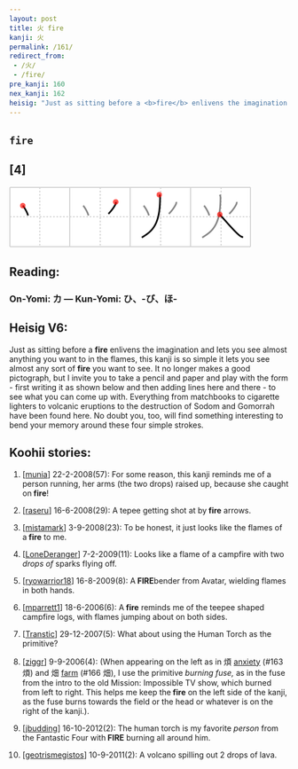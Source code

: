 ```yaml
---
layout: post
title: 火 fire
kanji: 火
permalink: /161/
redirect_from:
 - /火/
 - /fire/
pre_kanji: 160
nex_kanji: 162
heisig: "Just as sitting before a <b>fire</b> enlivens the imagination and lets you see almost anything you want to in the flames, this kanji is so simple it lets you see almost any sort of <b>fire</b> you want to see. It no longer makes a good pictograph, but I invite you to take a pencil and paper and play with the form - first writing it as shown below and then adding lines here and there - to see what you can come up with. Everything from matchbooks to cigarette lighters to volcanic eruptions to the destruction of Sodom and Gomorrah have been found here. No doubt you, too, will find something interesting to bend your memory around these four simple strokes."
---
```


## `fire`

## [4]

<div class="stroke"><img src="../images/E781AB.png" /></div>

## Reading:

### On-Yomi: カ &mdash; Kun-Yomi: ひ、-び、ほ-

## Heisig V6:

Just as sitting before a <b>fire</b> enlivens the imagination and lets you see almost anything you want to in the flames, this kanji is so simple it lets you see almost any sort of <b>fire</b> you want to see. It no longer makes a good pictograph, but I invite you to take a pencil and paper and play with the form - first writing it as shown below and then adding lines here and there - to see what you can come up with. Everything from matchbooks to cigarette lighters to volcanic eruptions to the destruction of Sodom and Gomorrah have been found here. No doubt you, too, will find something interesting to bend your memory around these four simple strokes.

## Koohii stories:

1) [<a href="http://kanji.koohii.com/profile/munia">munia</a>] 22-2-2008(57): For some reason, this kanji reminds me of a person running, her arms (the two drops) raised up, because she caught on<strong> fire</strong>!

2) [<a href="http://kanji.koohii.com/profile/raseru">raseru</a>] 16-6-2008(29): A tepee getting shot at by<strong> fire</strong> arrows.

3) [<a href="http://kanji.koohii.com/profile/mistamark">mistamark</a>] 3-9-2008(23): To be honest, it just looks like the flames of a<strong> fire</strong> to me.

4) [<a href="http://kanji.koohii.com/profile/LoneDeranger">LoneDeranger</a>] 7-2-2009(11): Looks like a flame of a campfire with two <em>drops of</em> sparks flying off.

5) [<a href="http://kanji.koohii.com/profile/ryowarrior18">ryowarrior18</a>] 16-8-2009(8): A<strong> FIRE</strong>bender from Avatar, wielding flames in both hands.

6) [<a href="http://kanji.koohii.com/profile/mparrett1">mparrett1</a>] 18-6-2006(6): A<strong> fire</strong> reminds me of the teepee shaped campfire logs, with flames jumping about on both sides.

7) [<a href="http://kanji.koohii.com/profile/Transtic">Transtic</a>] 29-12-2007(5): What about using the Human Torch as the primitive?

8) [<a href="http://kanji.koohii.com/profile/ziggr">ziggr</a>] 9-9-2006(4): (When appearing on the left as in 煩 <a href="../163">anxiety</a> (#163 煩) and 畑 <a href="../166">farm</a> (#166 畑), I use the primitive <em>burning fuse,</em> as in the fuse from the intro to the old Mission: Impossible TV show, which burned from left to right. This helps me keep the<strong> fire</strong> on the left side of the kanji, as the fuse burns towards the field or the head or whatever is on the right of the kanji.).

9) [<a href="http://kanji.koohii.com/profile/jbudding">jbudding</a>] 16-10-2012(2): The human torch is my favorite <em>person</em> from the Fantastic Four with<strong> FIRE</strong> burning all around him.

10) [<a href="http://kanji.koohii.com/profile/geotrismegistos">geotrismegistos</a>] 10-9-2011(2): A volcano spilling out 2 drops of lava.
